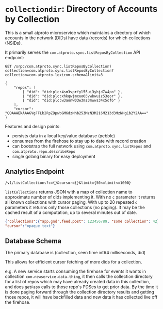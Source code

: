 
`collectiondir`: Directory of Accounts by Collection
====================================================

This is a small atproto microservice which maintains a directory of which accounts in the network (DIDs) have data (records) for which collections (NSIDs).

It primarily serves the `com.atproto.sync.listReposByCollection` API endpoint:

```
GET /xrpc/com.atproto.sync.listReposByCollection?collection=com.atproto.sync.listReposByCollection?collection=com.atproto.lexicon.schema&limit=3

{
    "repos": [
        { "did": "did:plc:4sm3vprfyl55ui3yhjd7w4po" },
        { "did": "did:plc:xhkqwjmxuo65vwbwuiz53qor" },
        { "did": "did:plc:w3aonw33w3mz3mwws34x5of6" }
    ],
    "cursor": "QQAAAEkAAAGVgFFLb2RpZDpwbGM6dzNhb253MzN3M216M213d3MzNHg1b2Y2AA=="
}
```

Features and design points:

- persists data in a local key/value database (pebble)
- consumes from the firehose to stay up to date with record creation
- can bootstrap the full network using `com.atproto.sync.listRepos` and `com.atproto.repo.describeRepo`
- single golang binary for easy deployment


## Analytics Endpoint

```
/v1/listCollections?c={}&cursor={}&limit={50<=limit<=1000}
```

`listCollections` returns JSON with a map of collection name to approximate number of dids implementing it.
With no `c` parameter it returns all known collections with cursor paging.
With up to 20 repeated `c` parameters it returns only those collections (no paging).
It may be the cached result of a computation, up to several minutes out of date.
```json
{"collections":{"app.gndr.feed.post": 123456789, "some collection": 42},
"cursor":"opaque text"}
```


## Database Schema

The primary database is (collection, seen time int64 milliseconds, did)

This allows for efficient cursor fetching of more dids for a collection.

e.g. A new service starts consuming the firehose for events it wants in collection `com.newservice.data.thing`,
it then calls the collection directory for a list of repos which may have already created data in this collection,
and does `getRepo` calls to those repo's PDSes to get prior data.
By the time it is done paging forward through the collection directory results and getting those repos,
it will have backfilled data and new data it has collected live off the firehose.
